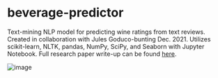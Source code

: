 # beverage-predictor
Text-mining NLP model for predicting wine ratings from text reviews. Created in collaboration with Jules Goduco-bunting Dec. 2021. Utilizes scikit-learn, NLTK, pandas, NumPy, SciPy, and Seaborn with Jupyter Notebook. Full research paper write-up can be found [here](https://docs.google.com/document/d/1cMqmURGhS9mQ_lNHxaXpKGEi42hqa7PSFXHdaWDF-mg/edit?usp=sharing).

![image](https://user-images.githubusercontent.com/64982992/204324584-dc659a94-a635-48c9-a99d-9559862c0e83.png)

